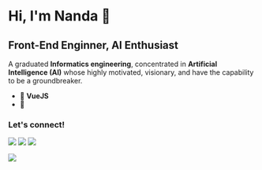 # Hi, I'm Nanda 🙌 

## Front-End Enginner, AI Enthusiast

A graduated **Informatics engineering**, concentrated in **Artificial Intelligence (AI)** whose highly motivated, visionary, and have the capability to be a groundbreaker.

- :blue_heart: **VueJS**
- :green_apple: 

### Let's connect!
<p>
    <a href="https://linkedin.com/in/nandahadymulya" target="blank"><img src="https://img.shields.io/badge/LinkedIn-30302f?style=flat&logo=linkedin" /></a>
    <a href="https://medium.com/@nandahadymulya" target="blank"><img src="https://img.shields.io/badge/Medium-30302f?style=flat&logo=medium" /></a>
    <a href="https://twitter.com/acronymcode" target="blank"><img src="https://img.shields.io/badge/Twitter-30302f?style=flat&logo=twitter" /></a>
</p>


![](https://komarev.com/ghpvc/?username=nandahadymulya&color=blue)
